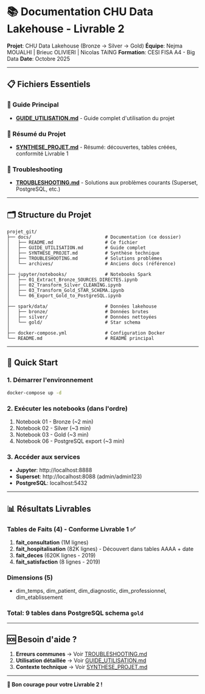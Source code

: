 # 📚 Documentation CHU Data Lakehouse - Livrable 2

**Projet**: CHU Data Lakehouse (Bronze → Silver → Gold)
**Équipe**: Nejma MOUALHI | Brieuc OLIVIERI | Nicolas TAING
**Formation**: CESI FISA A4 - Big Data
**Date**: Octobre 2025

---

## 📋 Fichiers Essentiels

### 🚀 Guide Principal
- **[GUIDE_UTILISATION.md](GUIDE_UTILISATION.md)** - Guide complet d'utilisation du projet

### 🎯 Résumé du Projet
- **[SYNTHESE_PROJET.md](SYNTHESE_PROJET.md)** - Résumé: découvertes, tables créées, conformité Livrable 1

### 🔧 Troubleshooting
- **[TROUBLESHOOTING.md](TROUBLESHOOTING.md)** - Solutions aux problèmes courants (Superset, PostgreSQL, etc.)

---

## 🗂️ Structure du Projet

```
projet_git/
├── docs/                           # Documentation (ce dossier)
│   ├── README.md                   # Ce fichier
│   ├── GUIDE_UTILISATION.md        # Guide complet
│   ├── SYNTHESE_PROJET.md          # Synthèse technique
│   ├── TROUBLESHOOTING.md          # Solutions problèmes
│   └── archives/                   # Anciens docs (référence)
│
├── jupyter/notebooks/              # Notebooks Spark
│   ├── 01_Extract_Bronze_SOURCES_DIRECTES.ipynb
│   ├── 02_Transform_Silver_CLEANING.ipynb
│   ├── 03_Transform_Gold_STAR_SCHEMA.ipynb
│   └── 06_Export_Gold_to_PostgreSQL.ipynb
│
├── spark/data/                     # Données lakehouse
│   ├── bronze/                     # Données brutes
│   ├── silver/                     # Données nettoyées
│   └── gold/                       # Star schema
│
├── docker-compose.yml              # Configuration Docker
└── README.md                       # README principal
```

---

## 🎯 Quick Start

### 1. Démarrer l'environnement
```bash
docker-compose up -d
```

### 2. Exécuter les notebooks (dans l'ordre)
1. Notebook 01 - Bronze (~2 min)
2. Notebook 02 - Silver (~3 min)
3. Notebook 03 - Gold (~3 min)
4. Notebook 06 - PostgreSQL export (~3 min)

### 3. Accéder aux services
- **Jupyter**: http://localhost:8888
- **Superset**: http://localhost:8088 (admin/admin123)
- **PostgreSQL**: localhost:5432

---

## 📊 Résultats Livrables

### Tables de Faits (4) - Conforme Livrable 1 ✅
1. **fait_consultation** (1M lignes)
2. **fait_hospitalisation** (82K lignes) - Découvert dans tables AAAA + date
3. **fait_deces** (620K lignes - 2019)
4. **fait_satisfaction** (8 lignes - 2019)

### Dimensions (5)
- dim_temps, dim_patient, dim_diagnostic, dim_professionnel, dim_etablissement

### Total: 9 tables dans PostgreSQL schema `gold`

---

## 🆘 Besoin d'aide ?

1. **Erreurs communes** → Voir [TROUBLESHOOTING.md](TROUBLESHOOTING.md)
2. **Utilisation détaillée** → Voir [GUIDE_UTILISATION.md](GUIDE_UTILISATION.md)
3. **Contexte technique** → Voir [SYNTHESE_PROJET.md](SYNTHESE_PROJET.md)

---

**🎉 Bon courage pour votre Livrable 2 !**
